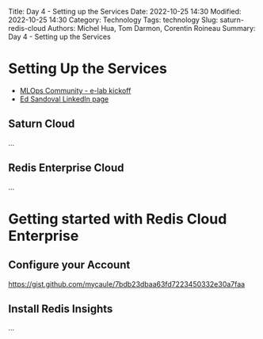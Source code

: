 Title: Day 4 - Setting up the Services
Date: 2022-10-25 14:30
Modified: 2022-10-25 14:30
Category: Technology
Tags: technology
Slug: saturn-redis-cloud
Authors: Michel Hua, Tom Darmon, Corentin Roineau
Summary: Day 4 - Setting up the Services

# Setting Up the Services

- [MLOps Community - e-lab kickoff](https://www.youtube.com/watch?v=uS9ZGi8RyPM)
- [Ed Sandoval LinkedIn page](https://www.linkedin.com/in/edsandovaluk/)

## Saturn Cloud

...

## Redis Enterprise Cloud

...


# Getting started with Redis Cloud Enterprise

## Configure your Account

https://gist.github.com/mycaule/7bdb23dbaa63fd7223450332e30a7faa

## Install Redis Insights

...